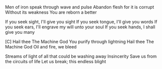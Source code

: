 Men of iron speak through wave and pulse 
Abandon flesh for it is corrupt 
Without its weakness
You are reborn a better 

If you seek sight,  I'll give you sight
If you seek tongue, I'll give you words
If you seek ears, I'll engrave my will unto your soul 
If you seek hands, I shall give you many

[C]
Hail thee
The Machine God
You purify through lightning
Hail thee
The Machine God
Oil and fire, we bleed


Streams of light of all that could be 
washing away Insincerity 
Save us from the circuits of life
Let us break; this endless blight





